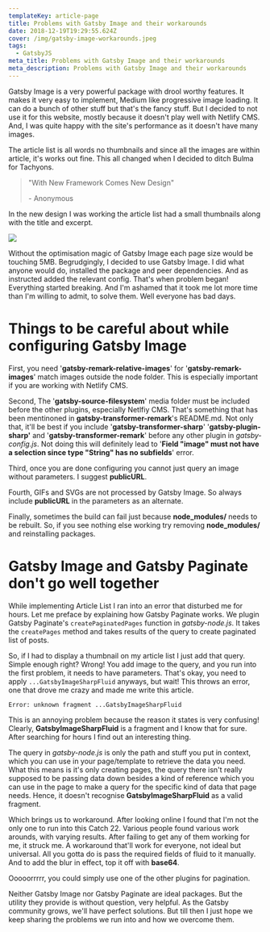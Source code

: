 ```yaml
---
templateKey: article-page
title: Problems with Gatsby Image and their workarounds
date: 2018-12-19T19:29:55.624Z
cover: /img/gatsby-image-workarounds.jpeg
tags:
  - GatsbyJS
meta_title: Problems with Gatsby Image and their workarounds
meta_description: Problems with Gatsby Image and their workarounds
---
```

Gatsby Image is a very powerful package with drool worthy features. It makes it very easy to implement, Medium like progressive image loading. It can do a bunch of other stuff but that's the fancy stuff. But I decided to not use it for this website, mostly because it doesn't play well with Netlify CMS. And, I was quite happy with the site's performance as it doesn't have many images.

The article list is all words no thumbnails and since all the images are within article, it's works out fine. This all changed when I decided to ditch Bulma for Tachyons.

> "With New Framework Comes New Design"
>
> \- Anonymous

In the new design I was working the article list had a small thumbnails along with the title and excerpt. 

![](/img/screenshot-2018-12-19-at-11.19.21-pm.png)

Without the optimisation magic of Gatsby Image each page size would be touching 5MB. Begrudgingly, I decided to use Gatsby Image. I did what anyone would do, installed the package and peer dependencies. And as instructed added the relevant config. That's when problem began! Everything started breaking. And I'm ashamed that it took me lot more time than I'm willing to admit, to solve them. Well everyone has bad days.

# Things to be careful about while configuring Gatsby Image

First, you need '**gatsby-remark-relative-images**' for '**gatsby-remark-images**' match images outside the node folder. This is especially important if you are working with Netlify CMS.

Second, The '**gatsby-source-filesystem**' media folder must be included before the other plugins, especially Netlfiy CMS. That's something that has been mentinoned in **gatsby-transformer-remark**'s README.md. Not only that, it'll be best if you include '**gatsby-transformer-sharp**' '**gatsby-plugin-sharp'** and '**gatsby-transformer-remark**' before any other plugin in _gatsby-config.js_. Not doing this will definitely lead to '**Field "image" must not have a selection since type "String" has no subfields**' error.

Third, once you are done configuring you cannot just query an image without parameters. I suggest **publicURL**.

Fourth, GIFs and SVGs are not processed by Gatsby Image. So always include **publicURL** in the parameters as an alternate.

Finally, sometimes the build can fail just because **node_modules/** needs to be rebuilt. So, if you see nothing else working try removing **node_modules/** and reinstalling packages.

# Gatsby Image and Gatsby Paginate don't go well together

While implementing Article List I ran into an error that disturbed me for hours. Let me preface by explaining how Gatsby Paginate works. We plugin Gatsby Paginate's `createPaginatedPages` function in _gatsby-node.js_. It takes the `createPages` method and takes results of the query to create paginated list of posts.

So, if I had to display a thumbnail on my article list I just add that query. Simple enough right? Wrong! You add image to the query, and you run into the first problem, it needs to have parameters. That's okay, you need to apply `...GatsbyImageSharpFluid` anyways, but wait! This throws an error, one that drove me crazy and made me write this article.

```shell
Error: unknown fragment ...GatsbyImageSharpFluid
```

This is an annoying problem because the reason it states is very confusing! Clearly, **GatsbyImageSharpFluid** is a fragment and I know that for sure. After searching for hours I find out an interesting thing.

The query in _gatsby-node.js_ is only the path and stuff you put in context, which you can use in your page/template to retrieve the data you need. What this means is it's only creating pages, the query there isn't really supposed to be passing data down besides a kind of reference which you can use in the page to make a query for the specific kind of data that page needs. Hence, it doesn't recognise **GatsbyImageSharpFluid** as a valid fragment.

Which brings us to workaround. After looking online I found that I'm not the only one to run into this Catch 22. Various people found various work arounds, with varying results. After failing to get any of them working for me, it struck me. A workaround that'll work for everyone, not ideal but universal. All you gotta do is pass the required fields of fluid to it manually. And to add the blur in effect, top it off with **base64**.

Ooooorrrrr, you could simply use one of the other plugins for pagination.

Neither Gatsby Image nor Gatsby Paginate are ideal packages. But the utility they provide is without question, very helpful. As the Gatsby community grows, we'll have perfect solutions. But till then I just hope we keep sharing the problems we run into and how we overcome them.
